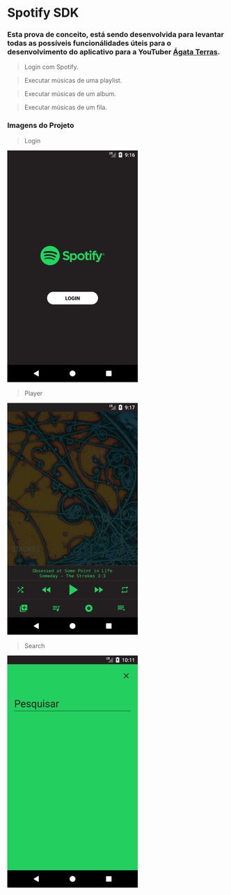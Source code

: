 # Spotify SDK

### Esta prova de conceito, está sendo desenvolvida para levantar todas as possíveis funcionálidades úteis para o desenvolvimento do aplicativo para a YouTuber [Ágata Terras](https://www.youtube.com/channel/UCHZSi8xsLHDor_FQjhgwMoA).

> Login com Spotify.

> Executar músicas de uma playlist.

> Executar músicas de um album.

> Executar músicas de um fila.

### Imagens do Projeto

> Login
<img src="https://github.com/gustavoterras/SpotifySDKSample/blob/master/images/img_01.png" width="300">

> Player
<img src="https://github.com/gustavoterras/SpotifySDKSample/blob/master/images/img_02.png" width="300">

> Search
<img src="https://github.com/gustavoterras/SpotifySDKSample/blob/master/images/img_03.png" width="300">

